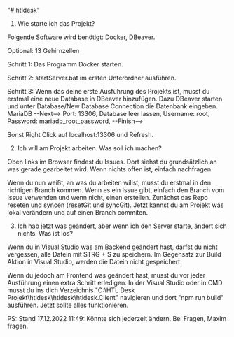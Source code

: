 "# htldesk" 

1) Wie starte ich das Projekt?

Folgende Software wird benötigt: Docker, DBeaver.

Optional: 13 Gehirnzellen

Schritt 1: 
Das Programm Docker starten.

Schritt 2:
startServer.bat im ersten Unterordner ausführen.

Schritt 3:
Wenn das deine erste Ausführung des Projekts ist, musst du erstmal eine neue Database in DBeaver hinzufügen.
Dazu DBeaver starten und unter Database/New Database Connection die Datenbank eingeben.
MariaDB --Next-->
Port: 13306, 
Database leer lassen,
Username: root,
Password: mariadb_root_password, --Finish-->

Sonst Right Click auf localhost:13306 und Refresh.

2) Ich will am Projekt arbeiten. Was soll ich machen?

Oben links im Browser findest du Issues. Dort siehst du grundsätzlich an was gerade gearbeitet wird. Wenn nichts offen ist, einfach nachfragen.

Wenn du nun weißt, an was du arbeiten willst, musst du erstmal in den richtigen Branch kommen. Wenn es ein Issue gibt, einfach den Branch vom Issue verwenden und wenn nicht, einen erstellen. Zunächst das Repo reseten und syncen (resetGit und syncGit). Jetzt kannst du am Projekt was lokal verändern und auf einen Branch commiten.

3) Ich hab jetzt was geändert, aber wenn ich den Server starte, ändert sich nichts. Was ist los?

Wenn du in Visual Studio was am Backend geändert hast, darfst du nicht vergessen, alle Datein mit STRG + S zu speichern. Im Gegensatz zur Build Aktion in Visual Studio, werden die Datein nicht gespeichert.

Wenn du jedoch am Frontend was geändert hast, musst du vor jeder Ausführung einen extra Schritt erledigen. In der Visual Studio oder in CMD musst du ins dich Verzeichnis "C:\HTL Desk Projekt\htldesk\htldesk\htldesk.Client" navigieren und dort "npm run build" ausführen. Jetzt sollte alles funktionieren. 



PS: Stand 17.12.2022 11:49: Könnte sich jederzeit ändern. Bei Fragen, Maxim fragen.
